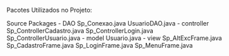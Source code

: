 Pacotes Utilizados no Projeto:

  Source Packages
    - DAO
        Sp_Conexao.java
        UsuarioDAO.java
    - controller
        Sp_ControllerCadastro.java
        Sp_ControllerLogin.java
        Sp_ControllerUsuario.java
    - model
        Usuario.java
    - view
        Sp_AltExcFrame.java
        Sp_CadastroFrame.java
        Sp_LoginFrame.java
        Sp_MenuFrame.java
